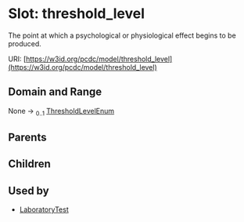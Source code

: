 
# Slot: threshold_level


The point at which a psychological or physiological effect begins to be produced.

URI: [https://w3id.org/pcdc/model/threshold_level](https://w3id.org/pcdc/model/threshold_level)


## Domain and Range

None &#8594;  <sub>0..1</sub> [ThresholdLevelEnum](ThresholdLevelEnum.md)

## Parents


## Children


## Used by

 * [LaboratoryTest](LaboratoryTest.md)
